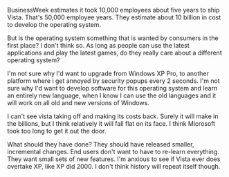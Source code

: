 BusinessWeek estimates it took 10,000 employees about five years to ship Vista. That's 50,000 employee years. They estimate about 10 billion in cost to develop the operating system.

But is the operating system something that is wanted by consumers in the first place? I don't think so. As long as people can use the latest applications and play the latest games, do they really care about a different operating system?

I'm not sure why I'd want to upgrade from Windows XP Pro, to another platform where i get annoyed by security popups every 2 seconds.
I'm not sure why I'd want to develop software for this operating system and learn an entirely new language, when I know I can use the old languages and it will work on all old and new versions of Windows.

I can't see vista taking off and making its costs back. Surely it will make in the billions, but I think relatively it will fall flat on its face. I think Microsoft took too long to get it out the door.

What should they have done? They should have released smaller, incremental changes. End users don't want to have to re-learn everything. They want small sets of new features.
I'm anxious to see if Vista ever does overtake XP, like XP did 2000. I don't think history will repeat itself though.

